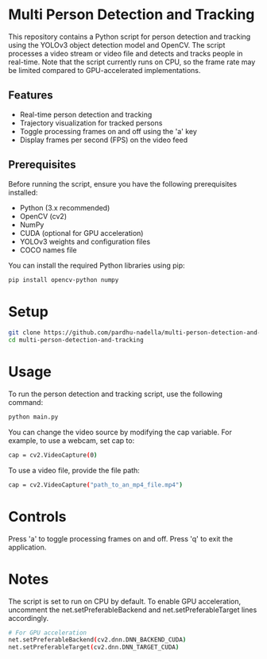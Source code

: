 # Multi Person Detection and Tracking

This repository contains a Python script for person detection and tracking using the YOLOv3 object detection model and OpenCV. The script processes a video stream or video file and detects and tracks people in real-time. Note that the script currently runs on CPU, so the frame rate may be limited compared to GPU-accelerated implementations.

## Features

- Real-time person detection and tracking
- Trajectory visualization for tracked persons
- Toggle processing frames on and off using the 'a' key
- Display frames per second (FPS) on the video feed

## Prerequisites

Before running the script, ensure you have the following prerequisites installed:

- Python (3.x recommended)
- OpenCV (cv2)
- NumPy
- CUDA (optional for GPU acceleration)
- YOLOv3 weights and configuration files
- COCO names file

You can install the required Python libraries using pip:

```bash
pip install opencv-python numpy
```






# Setup
```bash
git clone https://github.com/pardhu-nadella/multi-person-detection-and-tracking.git
cd multi-person-detection-and-tracking
```



# Usage
To run the person detection and tracking script, use the following command:
```bash
python main.py
```

You can change the video source by modifying the cap variable. For example, to use a webcam, set cap to:
```bash
cap = cv2.VideoCapture(0)
```

To use a video file, provide the file path:
```bash
cap = cv2.VideoCapture("path_to_an_mp4_file.mp4")
```


# Controls
Press 'a' to toggle processing frames on and off.
Press 'q' to exit the application.



# Notes
The script is set to run on CPU by default. To enable GPU acceleration, uncomment the net.setPreferableBackend and net.setPreferableTarget lines accordingly.

```bash
# For GPU acceleration
net.setPreferableBackend(cv2.dnn.DNN_BACKEND_CUDA)
net.setPreferableTarget(cv2.dnn.DNN_TARGET_CUDA)
```
